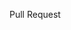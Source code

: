 <!--
Yay, you found the Pull Request button!

Before submitting your changes for review, consider the message you write here carefully. The goal is to make it as easy as possible for a reviewer to understand, and accept, your changes. Here are some tips for a great message:

* Include context about your changes, linking to relative issues/documentation
* Write clearly and concisely
* Provide screenshots of before/after
* Review the contributing guidelines for any other specifics
-->
 Pull Request 
 
